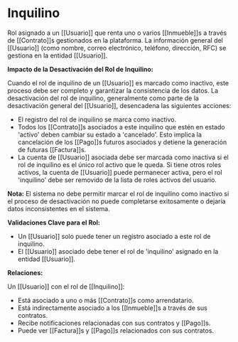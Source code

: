 # Inquilino

Rol asignado a un [[Usuario]] que renta uno o varios [[Inmueble]]s a través de [[Contrato]]s gestionados en la plataforma. La información general del [[Usuario]] (como nombre, correo electrónico, teléfono, dirección, RFC) se gestiona en la entidad [[Usuario]].

**Impacto de la Desactivación del Rol de Inquilino:**

Cuando el rol de inquilino de un [[Usuario]] es marcado como inactivo, este proceso debe ser completo y garantizar la consistencia de los datos. La desactivación del rol de inquilino, generalmente como parte de la desactivación general del [[Usuario]], desencadena las siguientes acciones:

*   El registro del rol de inquilino se marca como inactivo.
*   Todos los [[Contrato]]s asociados a este inquilino que estén en estado 'activo' deben cambiar su estado a 'cancelado'. Esto implica la cancelación de los [[Pago]]s futuros asociados y detiene la generación de futuras [[Factura]]s.
*   La cuenta de [[Usuario]] asociada debe ser marcada como inactiva si el rol de inquilino es el único rol activo que le queda. Si tiene otros roles activos, la cuenta de [[Usuario]] puede permanecer activa, pero el rol 'inquilino' debe ser removido de la lista de roles activos del usuario.

**Nota:** El sistema no debe permitir marcar el rol de inquilino como inactivo si el proceso de desactivación no puede completarse exitosamente o dejaría datos inconsistentes en el sistema.

**Validaciones Clave para el Rol:**

*   Un [[Usuario]] solo puede tener un registro asociado a este rol de inquilino.
*   El [[Usuario]] asociado debe tener el rol de 'inquilino' asignado en la entidad [[Usuario]].

**Relaciones:**

Un [[Usuario]] con el rol de [[Inquilino]]:

*   Está asociado a uno o más [[Contrato]]s como arrendatario.
*   Está indirectamente asociado a los [[Inmueble]]s a través de sus contratos.
*   Recibe notificaciones relacionadas con sus contratos y [[Pago]]s.
*   Puede ver [[Factura]]s y [[Pago]]s relacionados con sus contratos.
